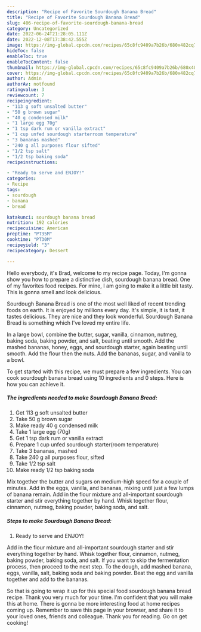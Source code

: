```yaml
---
description: "Recipe of Favorite Sourdough Banana Bread"
title: "Recipe of Favorite Sourdough Banana Bread"
slug: 406-recipe-of-favorite-sourdough-banana-bread
category: Uncategorized
date: 2022-06-24T21:28:05.111Z
date: 2022-12-08T17:38:42.555Z
image: https://img-global.cpcdn.com/recipes/65c8fc9409a7b26b/680x482cq70/sourdough-banana-bread-recipe-main-photo.jpg
hideToc: false
enableToc: true
enableTocContent: false
thumbnail: https://img-global.cpcdn.com/recipes/65c8fc9409a7b26b/680x482cq70/sourdough-banana-bread-recipe-main-photo.jpg
cover: https://img-global.cpcdn.com/recipes/65c8fc9409a7b26b/680x482cq70/sourdough-banana-bread-recipe-main-photo.jpg
author: Admin
authorAv: notfound
ratingvalue: 3
reviewcount: 7
recipeingredient:
- "113 g soft unsalted butter"
- "50 g brown sugar"
- "40 g condensed milk"
- "1 large egg 70g"
- "1 tsp dark rum or vanilla extract"
- "1 cup unfed sourdough starterroom temperature"
- "3 bananas mashed"
- "240 g all purposes flour sifted"
- "1/2 tsp salt"
- "1/2 tsp baking soda"
recipeinstructions:

- "Ready to serve and ENJOY!"
categories:
- Recipe
tags:
- sourdough
- banana
- bread

katakunci: sourdough banana bread 
nutrition: 192 calories
recipecuisine: American
preptime: "PT35M"
cooktime: "PT30M"
recipeyield: "3"
recipecategory: Dessert

---
```



Hello everybody, it's Brad, welcome to my recipe page. Today, I'm gonna show you how to prepare a distinctive dish, sourdough banana bread. One of my favorites food recipes. For mine, I am going to make it a little bit tasty. This is gonna smell and look delicious.

Sourdough Banana Bread is one of the most well liked of recent trending foods on earth. It is enjoyed by millions every day. It's simple, it is fast, it tastes delicious. They are nice and they look wonderful. Sourdough Banana Bread is something which I've loved my entire life.

In a large bowl, combine the butter, sugar, vanilla, cinnamon, nutmeg, baking soda, baking powder, and salt, beating until smooth. Add the mashed bananas, honey, eggs, and sourdough starter, again beating until smooth. Add the flour then the nuts. Add the bananas, sugar, and vanilla to a bowl.


To get started with this recipe, we must prepare a few ingredients. You can cook sourdough banana bread using 10 ingredients and 0 steps. Here is how you can achieve it.

<!--inarticleads1-->

##### The ingredients needed to make Sourdough Banana Bread:

1. Get 113 g soft unsalted butter
1. Take 50 g brown sugar
1. Make ready 40 g condensed milk
1. Take 1 large egg (70g)
1. Get 1 tsp dark rum or vanilla extract
1. Prepare 1 cup unfed sourdough starter(room temperature)
1. Take 3 bananas, mashed
1. Take 240 g all purposes flour, sifted
1. Take 1/2 tsp salt
1. Make ready 1/2 tsp baking soda


Mix together the butter and sugars on medium-high speed for a couple of minutes. Add in the eggs, vanilla, and bananas, mixing until just a few lumps of banana remain. Add in the flour mixture and all-important sourdough starter and stir everything together by hand. Whisk together flour, cinnamon, nutmeg, baking powder, baking soda, and salt. 

<!--inarticleads2-->

##### Steps to make Sourdough Banana Bread:


1. Ready to serve and ENJOY!

Add in the flour mixture and all-important sourdough starter and stir everything together by hand. Whisk together flour, cinnamon, nutmeg, baking powder, baking soda, and salt. If you want to skip the fermentation process, then proceed to the next step. To the dough, add mashed banana, eggs, vanilla, salt, baking soda and baking powder. Beat the egg and vanilla together and add to the bananas. 

So that is going to wrap it up for this special food sourdough banana bread recipe. Thank you very much for your time. I'm confident that you will make this at home. There is gonna be more interesting food at home recipes coming up. Remember to save this page in your browser, and share it to your loved ones, friends and colleague. Thank you for reading. Go on get cooking!
